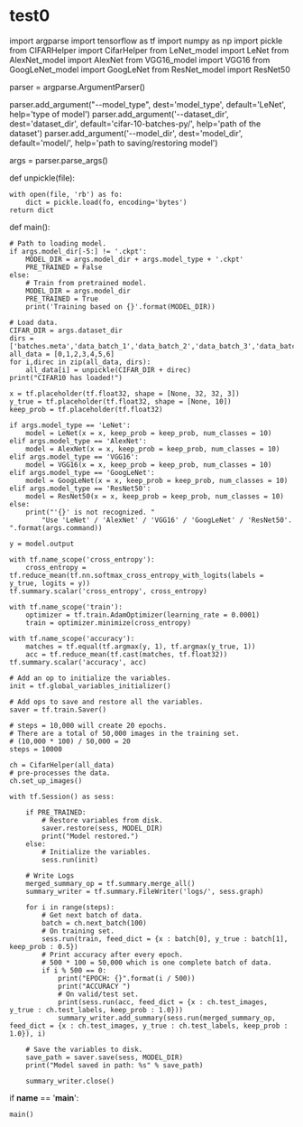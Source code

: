 # test0
import argparse
import tensorflow as tf 
import numpy as np
import pickle
from CIFARHelper import CifarHelper
from LeNet_model import LeNet
from AlexNet_model import AlexNet
from VGG16_model import VGG16
from GoogLeNet_model import GoogLeNet
from ResNet_model import ResNet50

parser = argparse.ArgumentParser()

parser.add_argument("--model_type", dest='model_type', default='LeNet', help='type of model')
parser.add_argument('--dataset_dir', dest='dataset_dir', default='cifar-10-batches-py/', help='path of the dataset')
parser.add_argument('--model_dir', dest='model_dir', default='model/', help='path to saving/restoring model')

args = parser.parse_args()

def unpickle(file):

	with open(file, 'rb') as fo:
		dict = pickle.load(fo, encoding='bytes')
	return dict

def main():

	# Path to loading model.
	if args.model_dir[-5:] != '.ckpt':
		MODEL_DIR = args.model_dir + args.model_type + '.ckpt'
		PRE_TRAINED = False
	else:
		# Train from pretrained model.
		MODEL_DIR = args.model_dir
		PRE_TRAINED = True
		print('Training based on {}'.format(MODEL_DIR))

	# Load data.
	CIFAR_DIR = args.dataset_dir
	dirs = ['batches.meta','data_batch_1','data_batch_2','data_batch_3','data_batch_4','data_batch_5','test_batch']
	all_data = [0,1,2,3,4,5,6]
	for i,direc in zip(all_data, dirs):
		all_data[i] = unpickle(CIFAR_DIR + direc)
	print("CIFAR10 has loaded!")

	x = tf.placeholder(tf.float32, shape = [None, 32, 32, 3])
	y_true = tf.placeholder(tf.float32, shape = [None, 10])
	keep_prob = tf.placeholder(tf.float32)

	if args.model_type == 'LeNet':
		model = LeNet(x = x, keep_prob = keep_prob, num_classes = 10)
	elif args.model_type == 'AlexNet':
		model = AlexNet(x = x, keep_prob = keep_prob, num_classes = 10)
	elif args.model_type == 'VGG16':
		model = VGG16(x = x, keep_prob = keep_prob, num_classes = 10)
	elif args.model_type == 'GoogLeNet':
		model = GoogLeNet(x = x, keep_prob = keep_prob, num_classes = 10)
	elif args.model_type == 'ResNet50':
		model = ResNet50(x = x, keep_prob = keep_prob, num_classes = 10)
	else:
		print("'{}' is not recognized. "
			"Use 'LeNet' / 'AlexNet' / 'VGG16' / 'GoogLeNet' / 'ResNet50'. ".format(args.command))

	y = model.output

	with tf.name_scope('cross_entropy'): 
		cross_entropy = tf.reduce_mean(tf.nn.softmax_cross_entropy_with_logits(labels = y_true, logits = y))
	tf.summary.scalar('cross_entropy', cross_entropy)

	with tf.name_scope('train'):
		optimizer = tf.train.AdamOptimizer(learning_rate = 0.0001)
		train = optimizer.minimize(cross_entropy)

	with tf.name_scope('accuracy'):
		matches = tf.equal(tf.argmax(y, 1), tf.argmax(y_true, 1))
		acc = tf.reduce_mean(tf.cast(matches, tf.float32))
	tf.summary.scalar('accuracy', acc)

	# Add an op to initialize the variables.
	init = tf.global_variables_initializer()

	# Add ops to save and restore all the variables.
	saver = tf.train.Saver()

	# steps = 10,000 will create 20 epochs.
	# There are a total of 50,000 images in the training set.
	# (10,000 * 100) / 50,000 = 20
	steps = 10000

	ch = CifarHelper(all_data)
	# pre-processes the data.
	ch.set_up_images()

	with tf.Session() as sess:

		if PRE_TRAINED:
			# Restore variables from disk.
			saver.restore(sess, MODEL_DIR)
			print("Model restored.")
		else:
			# Initialize the variables.
			sess.run(init)

		# Write Logs
		merged_summary_op = tf.summary.merge_all()
		summary_writer = tf.summary.FileWriter('logs/', sess.graph)

		for i in range(steps):
			# Get next batch of data.
			batch = ch.next_batch(100)
			# On training set.
			sess.run(train, feed_dict = {x : batch[0], y_true : batch[1], keep_prob : 0.5})
			# Print accuracy after every epoch.
			# 500 * 100 = 50,000 which is one complete batch of data.
			if i % 500 == 0:
				print("EPOCH: {}".format(i / 500))
				print("ACCURACY ")
				# On valid/test set.
				print(sess.run(acc, feed_dict = {x : ch.test_images, y_true : ch.test_labels, keep_prob : 1.0}))
				summary_writer.add_summary(sess.run(merged_summary_op, feed_dict = {x : ch.test_images, y_true : ch.test_labels, keep_prob : 1.0}), i)
		
		# Save the variables to disk.
		save_path = saver.save(sess, MODEL_DIR)
		print("Model saved in path: %s" % save_path)

		summary_writer.close()

if __name__ == '__main__':

	main()
